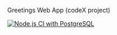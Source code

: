 Greetings Web App (codeX project)

[![Node.js CI with PostgreSQL](https://github.com/Horizyn77/greetings-webapp/actions/workflows/node-pgsql.js.yml/badge.svg)](https://github.com/Horizyn77/greetings-webapp/actions/workflows/node-pgsql.js.yml)
